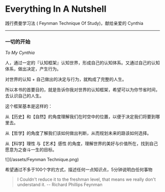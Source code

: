 # Everything In A Nutshell

践行费曼学习法 \( Feynman Technique Of Study\)，献给亲爱的 Cynthia

---

### 一切的开始

_To My Cynthia_

人，通过一定的『认知框架』认知世界，形成自己的认知体系。又通过自己的认知体系，做出决定，产生行为。

对世界的认知 + 自己做出的决定与行为，就构成了完整的人生。

所以本书的首要目的，就是告诉你我对世界的认知框架，希望可以为你节省时间，去认识自己的人生。



这个框架基本是这样的：

从【历史】和【自然】的角度理解我们在时空中的位置，以便于决定我们将要到哪里去。

从【哲学】的角度了解我们该如何做出判断，从而规划未来的路该如何选择。

从【科学】理性 与【艺术】感性 的角度，理解世界的美好与价值所在，找到自己愿意为之奋斗一生的目标。



![](/assets/Feynman Technique.png)

希望通过不多于100个字的方式，描述任何一点知识点，5分钟说明白任何事物

> I Couldn't reduce it to the freshman level, that means we really don't understand it. -- Richard Phillips Feynman



